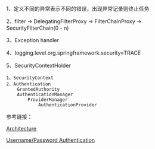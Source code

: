 
1、定义不同的异常表示不同的错误，出现异常记录则终止任务

2、filter -> DelegatingFilterProxy -> FilterChainProxy -> SecurityFilterChain(0 - n)

3、Exception handler

4、logging.level.org.springframework.security=TRACE

5、SecurityContextHolder 
    
    1、SecurityContext 
    2、Authentication
        GrantedAuthority
        AuthenticationManager
            ProviderManager 
                AuthenticationProvider 

参考链接：

[Architecture](https://docs.spring.io/spring-security/reference/servlet/architecture.html)

[Username/Password Authentication](https://docs.spring.io/spring-security/reference/5.8/servlet/authentication/passwords/index.html)
    


